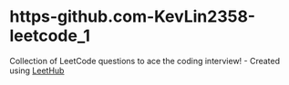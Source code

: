 # https-github.com-KevLin2358-leetcode_1
Collection of LeetCode questions to ace the coding interview! - Created using [LeetHub](https://github.com/QasimWani/LeetHub)

